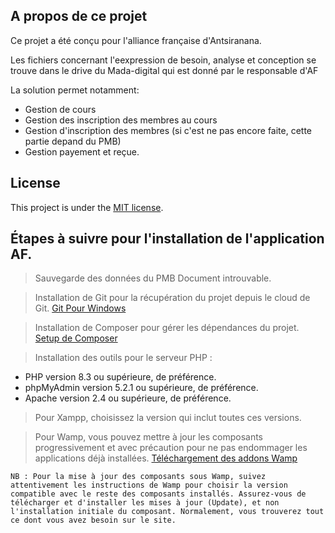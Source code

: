 ## A propos de ce projet

Ce projet a été conçu pour l'alliance française d'Antsiranana.

Les fichiers concernant l'eexpression de besoin, analyse et conception se trouve dans le drive du Mada-digital qui est donné par le responsable d'AF

La solution permet notamment:
- Gestion de cours
- Gestion des inscription des membres au cours
- Gestion d'inscription des membres (si c'est ne pas encore faite, cette partie depand du PMB)
- Gestion payement et reçue.

## License

This project is under the [MIT license](https://opensource.org/licenses/MIT).

## Étapes à suivre pour l'installation de l'application AF.

> Sauvegarde des données du PMB
Document introuvable.

> Installation de Git pour la récupération du projet depuis le cloud de Git.
[Git Pour Windows](https://www.git-scm.com/download/win)

> Installation de Composer pour gérer les dépendances du projet.
[Setup de Composer](https://getcomposer.org/Composer-Setup.exe)

> Installation des outils pour le serveur PHP :
- PHP version 8.3 ou supérieure, de préférence.
- phpMyAdmin version 5.2.1 ou supérieure, de préférence.
- Apache version 2.4 ou supérieure, de préférence.

> Pour Xampp, choisissez la version qui inclut toutes ces versions.

> Pour Wamp, vous pouvez mettre à jour les composants progressivement et avec précaution pour ne pas endommager les applications déjà installées.
[Téléchargement des addons Wamp](https://wampserver.aviatechno.net/)

```
NB : Pour la mise à jour des composants sous Wamp, suivez attentivement les instructions de Wamp pour choisir la version compatible avec le reste des composants installés. Assurez-vous de télécharger et d'installer les mises à jour (Update), et non l'installation initiale du composant. Normalement, vous trouverez tout ce dont vous avez besoin sur le site.
```